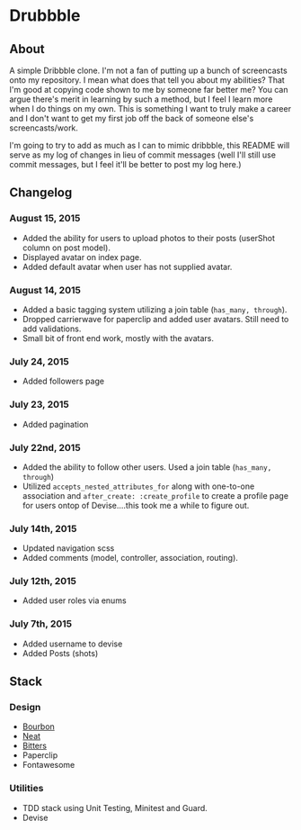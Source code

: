 # Drubbble

## About

A simple Dribbble clone. I'm not a fan of putting up a bunch of screencasts onto my repository. I mean what does that tell you about my abilities?
That I'm good at copying code shown to me by someone far better me? You can argue there's merit in learning by such a method, but I feel I learn more when I do things on my own. This is something I want to truly make a career and I don't want to get my first job off the back of someone else's screencasts/work.

I'm going to try to add as much as I can to mimic dribbble, this README will serve as my log of changes in lieu of commit messages (well I'll still use commit messages, but I feel it'll be better to post my log here.)

## Changelog

### August 15, 2015
* Added the ability for users to upload photos to their posts (userShot column on post model).
* Displayed avatar on index page.
* Added default avatar when user has not supplied avatar.

### August 14, 2015
* Added a basic tagging system utilizing a join table (`has_many, through`).
* Dropped carrierwave for paperclip and added user avatars. Still need to add validations.
* Small bit of front end work, mostly with the avatars.

### July 24, 2015
* Added followers page

### July 23, 2015
* Added pagination

### July 22nd, 2015
* Added the ability to follow other users. Used a join table (`has_many, through`)
* Utilized `accepts_nested_attributes_for` along with one-to-one association and `after_create: :create_profile` to create a profile page for users ontop of Devise....this took me a while to figure out.

### July 14th, 2015
* Updated navigation scss
* Added comments (model, controller, association, routing).

### July 12th, 2015
* Added user roles via enums

### July 7th, 2015
* Added username to devise
* Added Posts (shots)


## Stack

### Design
* [Bourbon](http://bourbon.io/)
* [Neat](http://neat.bourbon.io/)
* [Bitters](http://bitters.bourbon.io/)
* Paperclip
* Fontawesome

### Utilities
* TDD stack using Unit Testing, Minitest and Guard.
* Devise
